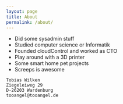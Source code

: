 ```yaml
---
layout: page
title: About
permalink: /about/
---
```


 - Did some sysadmin stuff
 - Studied computer science or Informatik
 - Founded cloudControl and worked as CTO
 - Play around with a 3D printer
 - Some smart home pet projects
 - Screeps is awesome

```
Tobias Wilken
Ziegeleiweg 29
D-26203 Wardenburg
tooangel@tooangel.de
```

